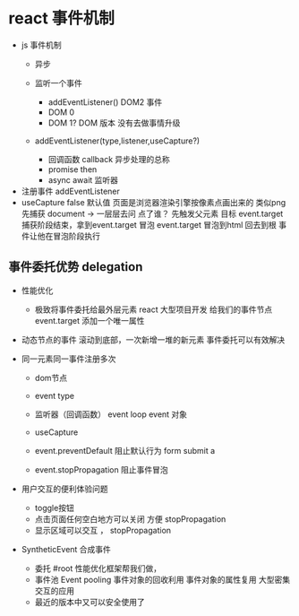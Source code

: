 # react 事件机制
- js 事件机制
    - 异步
    - 监听一个事件  
        - addEventListener()
        DOM2 事件
        - DOM 0
        <a onclick="doSomething()"></a>
        - DOM 1? DOM 版本   没有去做事情升级

    - addEventListener(type,listener,useCapture?)
      - 回调函数 callback 异步处理的总称
      - promise then
      - async await
      监听器 
- 注册事件 addEventListener
- useCapture false 默认值
    页面是浏览器渲染引擎按像素点画出来的 类似png
    先捕获  document -> 一层层去问
        点了谁？
        先触发父元素
    目标 event.target
        捕获阶段结束，拿到event.target
    冒泡
        event.target 冒泡到html  回去到根
        事件让他在冒泡阶段执行

## 事件委托优势  delegation
- 性能优化
    - 极致将事件委托给最外层元素
    react 大型项目开发
    给我们的事件节点event.target 添加一个唯一属性
- 动态节点的事件 
    滚动到底部，一次新增一堆的新元素
    事件委托可以有效解决
- 同一元素同一事件注册多次
    - dom节点 
    - event type 
    - 监听器（回调函数） event loop
        event 对象 
    - useCapture 

    - event.preventDefault  阻止默认行为
        form submit 
        a 
    - event.stopPropagation  阻止事件冒泡

- 用户交互的便利体验问题
    - toggle按钮
    - 点击页面任何空白地方可以关闭  方便 stopPropagation
    - 显示区域可以交互 ， stopPropagation

- SyntheticEvent 合成事件
    - 委托 #root
        性能优化框架帮我们做，
    - 事件池  Event pooling
        事件对象的回收利用
        事件对象的属性复用
        大型密集交互的应用
    - 最近的版本中又可以安全使用了